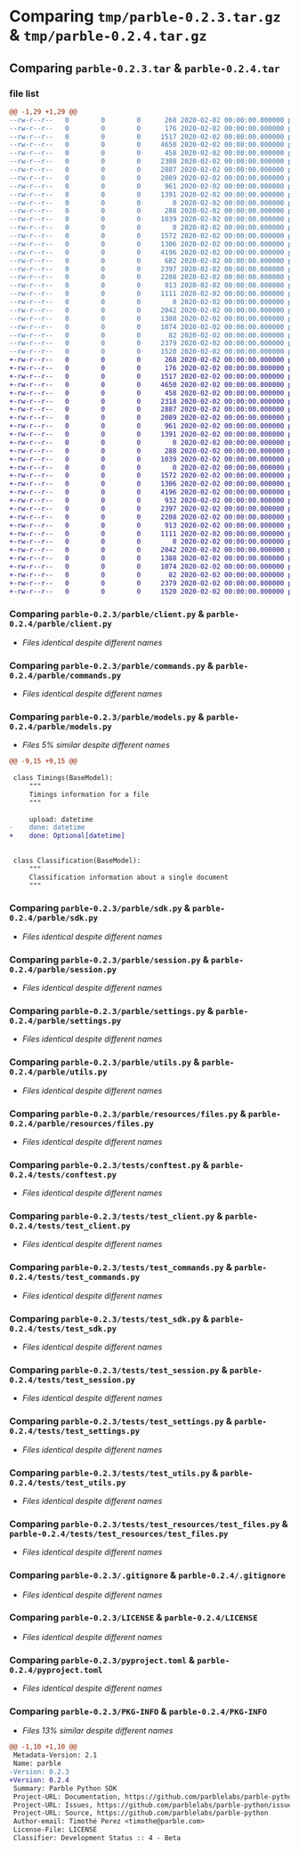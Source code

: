 # Comparing `tmp/parble-0.2.3.tar.gz` & `tmp/parble-0.2.4.tar.gz`

## Comparing `parble-0.2.3.tar` & `parble-0.2.4.tar`

### file list

```diff
@@ -1,29 +1,29 @@
--rw-r--r--   0        0        0      268 2020-02-02 00:00:00.000000 parble-0.2.3/parble/__init__.py
--rw-r--r--   0        0        0      176 2020-02-02 00:00:00.000000 parble-0.2.3/parble/_version.py
--rw-r--r--   0        0        0     1517 2020-02-02 00:00:00.000000 parble-0.2.3/parble/client.py
--rw-r--r--   0        0        0     4650 2020-02-02 00:00:00.000000 parble-0.2.3/parble/commands.py
--rw-r--r--   0        0        0      458 2020-02-02 00:00:00.000000 parble-0.2.3/parble/exceptions.py
--rw-r--r--   0        0        0     2308 2020-02-02 00:00:00.000000 parble-0.2.3/parble/models.py
--rw-r--r--   0        0        0     2887 2020-02-02 00:00:00.000000 parble-0.2.3/parble/sdk.py
--rw-r--r--   0        0        0     2089 2020-02-02 00:00:00.000000 parble-0.2.3/parble/session.py
--rw-r--r--   0        0        0      961 2020-02-02 00:00:00.000000 parble-0.2.3/parble/settings.py
--rw-r--r--   0        0        0     1391 2020-02-02 00:00:00.000000 parble-0.2.3/parble/utils.py
--rw-r--r--   0        0        0        0 2020-02-02 00:00:00.000000 parble-0.2.3/parble/resources/__init__.py
--rw-r--r--   0        0        0      288 2020-02-02 00:00:00.000000 parble-0.2.3/parble/resources/base.py
--rw-r--r--   0        0        0     1039 2020-02-02 00:00:00.000000 parble-0.2.3/parble/resources/files.py
--rw-r--r--   0        0        0        0 2020-02-02 00:00:00.000000 parble-0.2.3/tests/__init__.py
--rw-r--r--   0        0        0     1572 2020-02-02 00:00:00.000000 parble-0.2.3/tests/conftest.py
--rw-r--r--   0        0        0     1306 2020-02-02 00:00:00.000000 parble-0.2.3/tests/test_client.py
--rw-r--r--   0        0        0     4196 2020-02-02 00:00:00.000000 parble-0.2.3/tests/test_commands.py
--rw-r--r--   0        0        0      682 2020-02-02 00:00:00.000000 parble-0.2.3/tests/test_models.py
--rw-r--r--   0        0        0     2397 2020-02-02 00:00:00.000000 parble-0.2.3/tests/test_sdk.py
--rw-r--r--   0        0        0     2208 2020-02-02 00:00:00.000000 parble-0.2.3/tests/test_session.py
--rw-r--r--   0        0        0      913 2020-02-02 00:00:00.000000 parble-0.2.3/tests/test_settings.py
--rw-r--r--   0        0        0     1111 2020-02-02 00:00:00.000000 parble-0.2.3/tests/test_utils.py
--rw-r--r--   0        0        0        0 2020-02-02 00:00:00.000000 parble-0.2.3/tests/test_resources/__init__.py
--rw-r--r--   0        0        0     2042 2020-02-02 00:00:00.000000 parble-0.2.3/tests/test_resources/test_files.py
--rw-r--r--   0        0        0     1388 2020-02-02 00:00:00.000000 parble-0.2.3/.gitignore
--rw-r--r--   0        0        0     1074 2020-02-02 00:00:00.000000 parble-0.2.3/LICENSE
--rw-r--r--   0        0        0       82 2020-02-02 00:00:00.000000 parble-0.2.3/README.md
--rw-r--r--   0        0        0     2379 2020-02-02 00:00:00.000000 parble-0.2.3/pyproject.toml
--rw-r--r--   0        0        0     1520 2020-02-02 00:00:00.000000 parble-0.2.3/PKG-INFO
+-rw-r--r--   0        0        0      268 2020-02-02 00:00:00.000000 parble-0.2.4/parble/__init__.py
+-rw-r--r--   0        0        0      176 2020-02-02 00:00:00.000000 parble-0.2.4/parble/_version.py
+-rw-r--r--   0        0        0     1517 2020-02-02 00:00:00.000000 parble-0.2.4/parble/client.py
+-rw-r--r--   0        0        0     4650 2020-02-02 00:00:00.000000 parble-0.2.4/parble/commands.py
+-rw-r--r--   0        0        0      458 2020-02-02 00:00:00.000000 parble-0.2.4/parble/exceptions.py
+-rw-r--r--   0        0        0     2318 2020-02-02 00:00:00.000000 parble-0.2.4/parble/models.py
+-rw-r--r--   0        0        0     2887 2020-02-02 00:00:00.000000 parble-0.2.4/parble/sdk.py
+-rw-r--r--   0        0        0     2089 2020-02-02 00:00:00.000000 parble-0.2.4/parble/session.py
+-rw-r--r--   0        0        0      961 2020-02-02 00:00:00.000000 parble-0.2.4/parble/settings.py
+-rw-r--r--   0        0        0     1391 2020-02-02 00:00:00.000000 parble-0.2.4/parble/utils.py
+-rw-r--r--   0        0        0        0 2020-02-02 00:00:00.000000 parble-0.2.4/parble/resources/__init__.py
+-rw-r--r--   0        0        0      288 2020-02-02 00:00:00.000000 parble-0.2.4/parble/resources/base.py
+-rw-r--r--   0        0        0     1039 2020-02-02 00:00:00.000000 parble-0.2.4/parble/resources/files.py
+-rw-r--r--   0        0        0        0 2020-02-02 00:00:00.000000 parble-0.2.4/tests/__init__.py
+-rw-r--r--   0        0        0     1572 2020-02-02 00:00:00.000000 parble-0.2.4/tests/conftest.py
+-rw-r--r--   0        0        0     1306 2020-02-02 00:00:00.000000 parble-0.2.4/tests/test_client.py
+-rw-r--r--   0        0        0     4196 2020-02-02 00:00:00.000000 parble-0.2.4/tests/test_commands.py
+-rw-r--r--   0        0        0      932 2020-02-02 00:00:00.000000 parble-0.2.4/tests/test_models.py
+-rw-r--r--   0        0        0     2397 2020-02-02 00:00:00.000000 parble-0.2.4/tests/test_sdk.py
+-rw-r--r--   0        0        0     2208 2020-02-02 00:00:00.000000 parble-0.2.4/tests/test_session.py
+-rw-r--r--   0        0        0      913 2020-02-02 00:00:00.000000 parble-0.2.4/tests/test_settings.py
+-rw-r--r--   0        0        0     1111 2020-02-02 00:00:00.000000 parble-0.2.4/tests/test_utils.py
+-rw-r--r--   0        0        0        0 2020-02-02 00:00:00.000000 parble-0.2.4/tests/test_resources/__init__.py
+-rw-r--r--   0        0        0     2042 2020-02-02 00:00:00.000000 parble-0.2.4/tests/test_resources/test_files.py
+-rw-r--r--   0        0        0     1388 2020-02-02 00:00:00.000000 parble-0.2.4/.gitignore
+-rw-r--r--   0        0        0     1074 2020-02-02 00:00:00.000000 parble-0.2.4/LICENSE
+-rw-r--r--   0        0        0       82 2020-02-02 00:00:00.000000 parble-0.2.4/README.md
+-rw-r--r--   0        0        0     2379 2020-02-02 00:00:00.000000 parble-0.2.4/pyproject.toml
+-rw-r--r--   0        0        0     1520 2020-02-02 00:00:00.000000 parble-0.2.4/PKG-INFO
```

### Comparing `parble-0.2.3/parble/client.py` & `parble-0.2.4/parble/client.py`

 * *Files identical despite different names*

### Comparing `parble-0.2.3/parble/commands.py` & `parble-0.2.4/parble/commands.py`

 * *Files identical despite different names*

### Comparing `parble-0.2.3/parble/models.py` & `parble-0.2.4/parble/models.py`

 * *Files 5% similar despite different names*

```diff
@@ -9,15 +9,15 @@
 
 class Timings(BaseModel):
     """
     Timings information for a file
     """
 
     upload: datetime
-    done: datetime
+    done: Optional[datetime]
 
 
 class Classification(BaseModel):
     """
     Classification information about a single document
     """
```

### Comparing `parble-0.2.3/parble/sdk.py` & `parble-0.2.4/parble/sdk.py`

 * *Files identical despite different names*

### Comparing `parble-0.2.3/parble/session.py` & `parble-0.2.4/parble/session.py`

 * *Files identical despite different names*

### Comparing `parble-0.2.3/parble/settings.py` & `parble-0.2.4/parble/settings.py`

 * *Files identical despite different names*

### Comparing `parble-0.2.3/parble/utils.py` & `parble-0.2.4/parble/utils.py`

 * *Files identical despite different names*

### Comparing `parble-0.2.3/parble/resources/files.py` & `parble-0.2.4/parble/resources/files.py`

 * *Files identical despite different names*

### Comparing `parble-0.2.3/tests/conftest.py` & `parble-0.2.4/tests/conftest.py`

 * *Files identical despite different names*

### Comparing `parble-0.2.3/tests/test_client.py` & `parble-0.2.4/tests/test_client.py`

 * *Files identical despite different names*

### Comparing `parble-0.2.3/tests/test_commands.py` & `parble-0.2.4/tests/test_commands.py`

 * *Files identical despite different names*

### Comparing `parble-0.2.3/tests/test_sdk.py` & `parble-0.2.4/tests/test_sdk.py`

 * *Files identical despite different names*

### Comparing `parble-0.2.3/tests/test_session.py` & `parble-0.2.4/tests/test_session.py`

 * *Files identical despite different names*

### Comparing `parble-0.2.3/tests/test_settings.py` & `parble-0.2.4/tests/test_settings.py`

 * *Files identical despite different names*

### Comparing `parble-0.2.3/tests/test_utils.py` & `parble-0.2.4/tests/test_utils.py`

 * *Files identical despite different names*

### Comparing `parble-0.2.3/tests/test_resources/test_files.py` & `parble-0.2.4/tests/test_resources/test_files.py`

 * *Files identical despite different names*

### Comparing `parble-0.2.3/.gitignore` & `parble-0.2.4/.gitignore`

 * *Files identical despite different names*

### Comparing `parble-0.2.3/LICENSE` & `parble-0.2.4/LICENSE`

 * *Files identical despite different names*

### Comparing `parble-0.2.3/pyproject.toml` & `parble-0.2.4/pyproject.toml`

 * *Files identical despite different names*

### Comparing `parble-0.2.3/PKG-INFO` & `parble-0.2.4/PKG-INFO`

 * *Files 13% similar despite different names*

```diff
@@ -1,10 +1,10 @@
 Metadata-Version: 2.1
 Name: parble
-Version: 0.2.3
+Version: 0.2.4
 Summary: Parble Python SDK
 Project-URL: Documentation, https://github.com/parblelabs/parble-python#readme
 Project-URL: Issues, https://github.com/parblelabs/parble-python/issues
 Project-URL: Source, https://github.com/parblelabs/parble-python
 Author-email: Timothé Perez <timothe@parble.com>
 License-File: LICENSE
 Classifier: Development Status :: 4 - Beta
```

